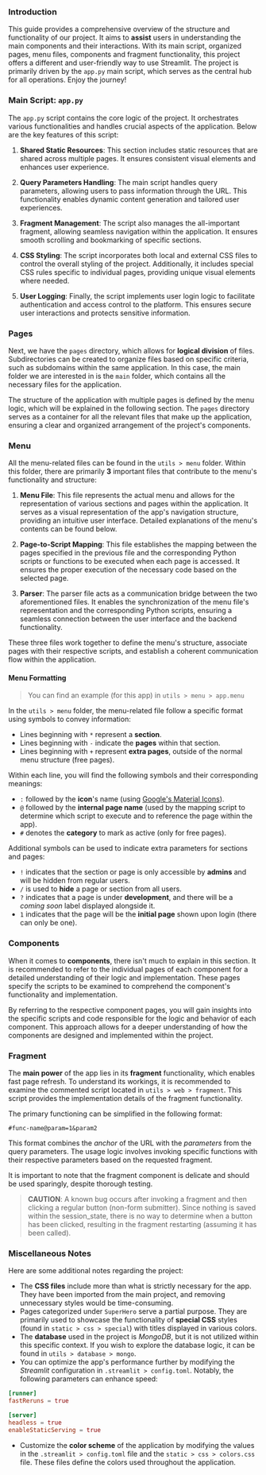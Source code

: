### Introduction
This guide provides a comprehensive overview of the structure and functionality of our project. It aims to **assist** users in understanding the main components and their interactions. With its main script, organized pages, menu files, components and fragment functionality, this project offers a different and user-friendly way to use Streamlit. The project is primarily driven by the `app.py` main script, which serves as the central hub for all operations. Enjoy the journey!

### Main Script: `app.py`
The `app.py` script contains the core logic of the project. It orchestrates various functionalities and handles crucial aspects of the application. Below are the key features of this script:

1. **Shared Static Resources**: This section includes static resources that are shared across multiple pages. It ensures consistent visual elements and enhances user experience.

2. **Query Parameters Handling**: The main script handles query parameters, allowing users to pass information through the URL. This functionality enables dynamic content generation and tailored user experiences.

3. **Fragment Management**: The script also manages the all-important fragment, allowing seamless navigation within the application. It ensures smooth scrolling and bookmarking of specific sections.

4. **CSS Styling**: The script incorporates both local and external CSS files to control the overall styling of the project. Additionally, it includes special CSS rules specific to individual pages, providing unique visual elements where needed.

5. **User Logging**: Finally, the script implements user login logic to facilitate authentication and access control to the platform. This ensures secure user interactions and protects sensitive information.

### Pages

Next, we have the `pages` directory, which allows for **logical division** of files. Subdirectories can be created to organize files based on specific criteria, such as subdomains within the same application. In this case, the main folder we are interested in is the `main` folder, which contains all the necessary files for the application.

The structure of the application with multiple pages is defined by the menu logic, which will be explained in the following section. The `pages` directory serves as a container for all the relevant files that make up the application, ensuring a clear and organized arrangement of the project's components.

### Menu

All the menu-related files can be found in the `utils > menu` folder. Within this folder, there are primarily **3** important files that contribute to the menu's functionality and structure:

1. **Menu File**: This file represents the actual menu and allows for the representation of various sections and pages within the application. It serves as a visual representation of the app's navigation structure, providing an intuitive user interface. Detailed explanations of the menu's contents can be found below.

2. **Page-to-Script Mapping**: This file establishes the mapping between the pages specified in the previous file and the corresponding Python scripts or functions to be executed when each page is accessed. It ensures the proper execution of the necessary code based on the selected page.

3. **Parser**: The parser file acts as a communication bridge between the two aforementioned files. It enables the synchronization of the menu file's representation and the corresponding Python scripts, ensuring a seamless connection between the user interface and the backend functionality.

These three files work together to define the menu's structure, associate pages with their respective scripts, and establish a coherent communication flow within the application.

#### Menu Formatting
> You can find an example (for this app) in `utils > menu > app.menu`

In the `utils > menu` folder, the menu-related file follow a specific format using symbols to convey information:

- Lines beginning with `*` represent a **section**.
- Lines beginning with `-` indicate the **pages** within that section.
- Lines beginning with `+` represent **extra pages**, outside of the normal menu structure (free pages).

Within each line, you will find the following symbols and their corresponding meanings:

- `:` followed by the **icon**'s name (using [Google's Material Icons](https://fonts.google.com/icons?icon.set=Material+Icons)).
- `@` followed by the **internal page name** (used by the mapping script to determine which script to execute and to reference the page within the app).
- `#` denotes the **category** to mark as active (only for free pages).

Additional symbols can be used to indicate extra parameters for sections and pages:

- `!` indicates that the section or page is only accessible by **admins** and will be hidden from regular users.
- `/` is used to **hide** a page or section from all users.
- `?` indicates that a page is under **development**, and there will be a _coming soon_ label displayed alongside it.
- `1` indicates that the page will be the **initial page** shown upon login (there can only be one).

### Components

When it comes to **components**, there isn't much to explain in this section. It is recommended to refer to the individual pages of each component for a detailed understanding of their logic and implementation. These pages specify the scripts to be examined to comprehend the component's functionality and implementation.

By referring to the respective component pages, you will gain insights into the specific scripts and code responsible for the logic and behavior of each component. This approach allows for a deeper understanding of how the components are designed and implemented within the project.

### Fragment

The **main power** of the app lies in its **fragment** functionality, which enables fast page refresh. To understand its workings, it is recommended to examine the commented script located in `utils > web > fragment`. This script provides the implementation details of the fragment functionality.

The primary functioning can be simplified in the following format:

```
#func-name@param=1&param2
```

This format combines the _anchor_ of the URL with the _parameters_ from the query parameters. The usage logic involves invoking specific functions with their respective parameters based on the requested fragment.

It is important to note that the fragment component is delicate and should be used sparingly, despite thorough testing. 

> **CAUTION**: A known bug occurs after invoking a fragment and then clicking a regular button (non-form submitter). Since nothing is saved within the session_state, there is no way to determine when a button has been clicked, resulting in the fragment restarting (assuming it has been called).

### Miscellaneous Notes

Here are some additional notes regarding the project:

- The **CSS files** include more than what is strictly necessary for the app. They have been imported from the main project, and removing unnecessary styles would be time-consuming.
- Pages categorized under `SuperHero` serve a partial purpose. They are primarily used to showcase the functionality of **special CSS** styles (found in `static > css > special`) with titles displayed in various colors.
- The **database** used in the project is _MongoDB_, but it is not utilized within this specific context. If you wish to explore the database logic, it can be found in `utils > database > mongo`.
- You can optimize the app's performance further by modifying the _Streamlit_ configuration in `.streamlit > config.toml`. Notably, the following parameters can enhance speed:
```toml
[runner]
fastReruns = true

[server]
headless = true
enableStaticServing = true
```
- Customize the **color scheme** of the application by modifying the values in the `.streamlit > config.toml` file and the `static > css > colors.css` file. These files define the colors used throughout the application.